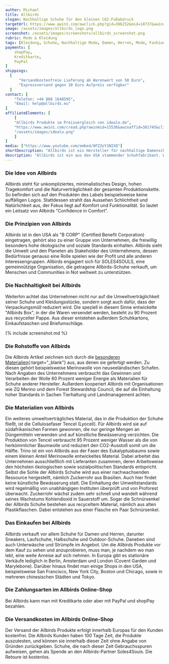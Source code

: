 ```yaml
---
author: Michael
title: Allbirds
slogan: Nachhaltige Schuhe für den kleinen CO2-Fußabdruck
targetUrl: https://www.awin1.com/awclick.php?gid=386252&mid=18737&awinaffid=731132&linkid=2610738&clickref=
image: /assets/images/allbirds_logo.png
screenshot: /assets/images/screenshots/allbirds_screenshot.png
rubric: Mode & Kleidung
tags: [Kleidung, Schuhe, Nachhaltige Mode, Damen, Herren, Mode, Fashion]
payments: [
    shopPay,
    Kreditkarte,
    PayPal
]
shippings:
  [
      "Versandkostenfreie Lieferung ab Warenwert von 50 Euro",
      "Expressversand gegen 10 Euro Aufpreis verfügbar"
  ]
contact: [
    "Telefon: +44 808 1648595", 
    "Email: help@allbirds.eu"
]
affiliateElements: [
    [
    "Allbirds Produkte im Preisvergleich von idealo.de", 
    "https://www.awin1.com/cread.php?awinmid=15536&awinaffid=381745&clickref=&ued=https%3A%2F%2Fwww.idealo.de%2Fpreisvergleich%2FMainSearchProductCategory.html%3Fq%3DAllbirds", 
    "/assets/images/idealo.png"
    ]
]
media: ["https://www.youtube.com/embed/0FZZoY1NIXQ"]
shortDescription: "Allbirds ist ein Hersteller für nachhaltige Damenschuhe und Herrenschuhe aus umweltschonender Produktion sowie naturbewussten Materialien."
description: "Allbirds ist ein aus den USA stammender Schuhfabrikant. Werbung macht das Unternehmen mit dem Thema Nachhaltigkeit und der besonderen Umweltverträglichkeit seiner Produkte. Statt auf günstige, synthetische Materialien setzt Allbirds auf natürliche und umweltfreundliche Alternativen. Damit will sich die Marke bewusst von herkömmlichen Produzenten abgrenzen."
---
```


### Die Idee von Allbirds

Allbirds steht für unkompliziertes, minimalistisches Design, hohen Tragekomfort und die Naturverträglichkeit der gesamten Produktionskette. So befinden sich auf den Produkten des Labels beispielsweise keine auffälligen Logos. Stattdessen strahlt das Aussehen Schlichtheit und Natürlichkeit aus, der Fokus liegt auf Komfort und Funktionalität. So lautet ein Leitsatz von Allbirds "Confidence in Comfort". 

### Die Prinzipien von Allbirds

Allbirds ist in den USA als "B CORP" (Certified Benefit Corporation) eingetragen, gehört also zu einer Gruppe von Unternehmen, die freiwillig besonders hohe ökologische und soziale Standards einhalten. Allbirds sieht die Umwelt und den Planeten als Stakeholder des Unternehmens, dessen Bedürfnisse genauso eine Rolle spielen wie der Profit und alle anderen Interessengruppen. Allbirds engagiert sich für SOLES4SOULS, eine gemeinnützige Organisation, die getragene Allbirds-Schuhe verkauft, um Menschen und Communities in Not weltweit zu unterstützen. 

### Die Nachhaltigkeit bei Allbirds

Weiterhin achtet das Unternehmen nicht nur auf die Umweltverträglichkeit seiner Schuhe und Kleidungsstücke, sondern sorgt auch dafür, dass der Verpackungsmüll reduziert wird. Die speziell in diesem Sinne entwickelte "Allbirds Box", in der die Waren versendet werden, besteht zu 90 Prozent aus recycelter Pappe. Aus dieser entstehen außerdem Schuhkartons, Einkaufstaschen und Briefumschläge. 

{% include screenshot.md %}

### Die Rohstoffe von Allbirds

Die Allbirds Artikel zeichnen sich durch die [besonderen Materialien](https://de-de.allbirds.eu/pages/our-materials-wool){:target="_blank"} aus, aus denen sie gefertigt werden. Zu diesen gehört beispielsweise Merinowolle von neuseeländischen Schafen. Nach Angaben des Unternehmens verbraucht das Gewinnen und Verarbeiten der Wolle 60 Prozent weniger Energie als Materialien für Schuhe anderer Hersteller. Außerdem kooperiert Allbirds mit Organisationen wie ZQ Merino und dem Forest Stewardship Council, die auf die Einhaltung hoher Standards in Sachen Tierhaltung und Landmanagement achten.

### Die Materialien von Allbirds

Ein weiteres umweltverträgliches Material, das in die Produktion der Schuhe fließt, ist die Cellulosefaser Tencel (Lyocell). Für Allbirds wird sie auf südafrikanischen Farmen gewonnen, die nur geringe Mengen an Düngemitteln verwenden und auf künstliche Bewässerung verzichten. Die Produktion von Tencel verbraucht 95 Prozent weniger Wasser als die von herkömmlicher Baumwolle und reduziert den CO2-Ausstoß somit um die Hälfte. 
Trino ist ein von Allbirds aus der Faser des Eukalyptusbaums sowie einem kleinen Anteil Merinowolle entwickeltes Material. Dabei arbeitet das Unternehmen ausschließlich mit Lieferanten zusammen, deren Arbeitsweise den höchsten ökologischen sowie sozialpolitischen Standards entspricht. 
Selbst die Sohle der Allbirds Schuhe wird aus einer nachwachsenden Ressource hergestellt, nämlich Zuckerrohr aus Brasilien. Auch hier findet keine künstliche Bewässerung statt. Die Einhaltung der Umweltstandards wird regelmäßig von unabhängigen Instituten überprüft und von Proforest überwacht. Zuckerrohr wächst zudem sehr schnell und wandelt während seines Wachstums Kohlendioxid in Sauerstoff um. 
Sogar die Schnürsenkel der Allbirds Schuhe bestehen aus recyceltem Material, nämlich aus alten Plastikflaschen. Dabei entstehen aus einer Flasche ein Paar Schnürsenkel. 

### Das Einkaufen bei Allbirds

Allbirds verkauft vor allem Schuhe für Damen und Herren, darunter Sneakers, Laufschuhe, Halbschuhe und Outdoor-Schuhe. Daneben sind auch Unterwäsche und Strümpfe im Angebot. Um die Allbirds Produkte vor dem Kauf zu sehen und anzuprobieren, muss man, je nachdem wo man lebt, eine weite Anreise auf sich nehmen. In Europa gibt es stationäre Verkäufe lediglich in Berlin, Amsterdam und London (Covent Garden und Marylebone). Darüber hinaus findet man einige Shops in den USA, beispielsweise San Francisco, New York City, Boston und Chicago, sowie in mehreren chinesischen Städten und Tokyo. 

### Die Zahlungsarten im Allbirds Online-Shop

Bei Allbirds kann man mit Kreditkarte oder aber mit PayPal und shopPay bezahlen. 

### Die Versandkosten im Allbirds Online-Shop
Der Versand der Allbirds Produkte erfolgt innerhalb Europas für den Kunden kostenfrei. Die Allbirds Kunden haben 100 Tage Zeit, die Produkte auszutesten, und können sie innerhalb dieser Zeit ohne Angabe von Gründen zurückgeben. Schuhe, die nach dieser Zeit Gebrauchsspuren aufweisen, gehen als Spende an den Allbirds-Partner Soles4Souls. Die Retoure ist kostenlos.